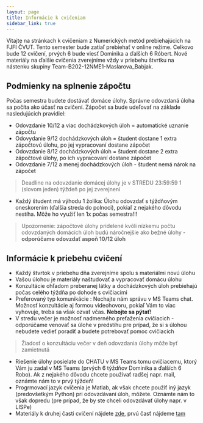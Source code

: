 ```yaml
---
layout: page
title: Informácie k cvičeniam
sidebar_link: true
---
```


Vitajte na stránkach k cvičeniam z Numerických metód prebiehajúcich na FJFI ČVUT. Tento 
semester bude zatiaľ prebiehať v online režime. Celkovo bude 12 cvičení, prvých 6 bude 
viesť Dominika a ďalších 6 Róbert. Nové materiály na ďalšie cvičenia zverejníme vždy 
v priebehu štvrtku na nástenku skupiny Team-B202-12NME1-Maslarova_Babjak.


## Podmienky na splnenie zápočtu

Počas semestra budete dostávať domáce úlohy. Správne odovzdaná úloha sa počíta ako účasť
na cvičení. Zápočet sa bude udeľovať na základe nasledujúcich pravidiel:

 * Odovzdanie 10/12 a viac dochádzkových úloh = automatické uznanie zápočtu 
 * Odovydanie 9/12 dochádzkových úloh = študent dostane 1 extra zápočtovú úlohu,
   po jej vypracovaní dostane zápočet
 * Odovzdanie 8/12 dochádzkových úloh = študent dostane 2 extra zápočtové úlohy,
   po ich vypracovaní dostane zápočet
 * Odovzdanie 7/12 a menej dochádzkových úloh - študent nemá nárok na zápočet

> Deadline na odovzdanie domácej úlohy je v STREDU 23:59:59 1 (slovom jeden) týždeň po jej zverejnení

 * Každý študent má výhodu 1 žolíka: Úlohu odovzdať s týždňovým oneskorením
 (ďalšia streda do polnoci), pokiaľ z nejakého dôvodu nestíha. Môže ho využiť
 len 1x počas semestra!!!

> Upozornenie: zápočtové úlohy pridelené kvôli nízkemu počtu odovzdaných domácich
  úloh budú náročnejšie ako bežné úlohy - **odporúčame odovzdať aspoň 10/12 úloh** 

## Informácie k priebehu cvičení

 * Každý štvrtok v priebehu dňa zverejníme spolu s materiálmi novú úlohu
 * Vašou úlohou je materiály naštudovať a vypracovať domácu úlohu
 * Konzultácie ohľadom preberanej látky a dochádzkových úloh prebiehajú
   počas celého týždňa po dohode s cvičiacimi
 * Preferovaný typ komunikácie : Nechajte nám správu v MS Teams chat. Možnosť
   konzultácie aj formou videohovoru, pokiaľ Vám to viac vyhovuje, treba sa však
   ozvať včas. **Nebojte sa pýtať!**
 * V stredu večer je možnosť nadmerného preťaženia cvičiacich - odporúčame venovať sa
   úlohe v predstihu pre prípad, že si s úlohou nebudete vedieť poradiť a budete potrebovať
   pomoc cvičiacich

> Žiadosť o konzultáciu večer v deň odovzdania úlohy môže byť zamietnutá 

 * Riešenie  úlohy posielate do CHATU v MS Teams tomu cvičiacemu, ktorý Vám ju zadal v MS Teams
   (prvých 6 týždňov Dominika a ďalších 6 Robo). Ak z nejakého dôvodu  chcete použivať 
   radšej napr. mail, oznámte nám to v prvý týždeň!
 * Progrmovací jazyk cvičenia je Matlab, ak však chcete použiť iný jazyk (predovšetkým Python)
   pri odovzdávaní úloh, môžete. Oznámte nám to však dopredu (pre prípad, že by ste chceli
   odovzdávať úlohy napr. v LISPe) 
 * Materiály k druhej časti cvičení nájdete [zde](babjarob.github.io), prvú časť nájdeme
   [tam](maslarova.github.io)
